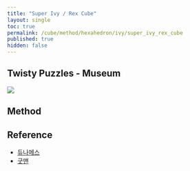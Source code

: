 ```yaml
---
title: "Super Ivy / Rex Cube"
layout: single
toc: true
permalink: /cube/method/hexahedron/ivy/super_ivy_rex_cube
published: true
hidden: false
---
```


<head>
  <base target="_blank">
</head>



## Twisty Puzzles - Museum

<a href="https://twistypuzzles.com/app/museum/museum_showitem.php?pkey=8828">
  <img src="https://twistypuzzles.com/museum/large/08828-01.jpg">
</a>



## Method



## Reference

- [듀나메스](https://youtu.be/8Bvd76rHrB4)
- [굿맨](https://youtu.be/NlHNk633sm4)
